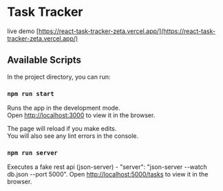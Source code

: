 # Task Tracker

live demo [https://react-task-tracker-zeta.vercel.app/](https://react-task-tracker-zeta.vercel.app/)

## Available Scripts

In the project directory, you can run:

### `npm run start`

Runs the app in the development mode.\
Open [http://localhost:3000](http://localhost:3000) to view it in the browser.

The page will reload if you make edits.\
You will also see any lint errors in the console.

### `npm run server`

Executes a fake rest api (json-server) - "server": "json-server --watch db.json --port 5000". Open [http://localhost:5000/tasks](http://localhost:5000/tasks) to view it in the browser.
